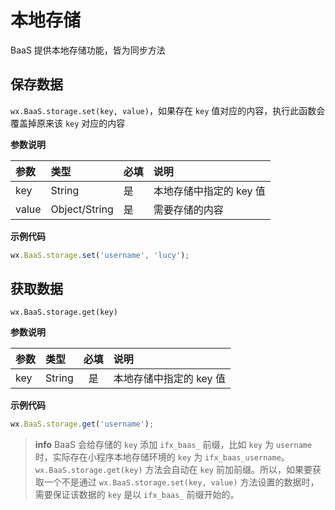 # 本地存储

BaaS 提供本地存储功能，皆为同步方法


## 保存数据

`wx.BaaS.storage.set(key, value)`，如果存在 `key` 值对应的内容，执行此函数会覆盖掉原来该 `key` 对应的内容

**参数说明**

| 参数   | 类型          | 必填 | 说明 |
| :---- | :------------ | :-- | :-- |
| key   | String        | 是  | 本地存储中指定的 key 值 |
| value | Object/String | 是  | 需要存储的内容 |

**示例代码**

```js
wx.BaaS.storage.set('username', 'lucy');
```

## 获取数据

`wx.BaaS.storage.get(key)`

**参数说明**

| 参数 | 类型   | 必填 | 说明 |
| :-- | :----- | :-: | :-- |
| key | String | 是  | 本地存储中指定的 key 值 |


**示例代码**

```js
wx.BaaS.storage.get('username');
```

> **info**
> BaaS 会给存储的 `key` 添加 `ifx_baas_` 前缀，比如 `key` 为 `username` 时，实际存在小程序本地存储环境的 `key` 为 `ifx_baas_username`。`wx.BaaS.storage.get(key)` 方法会自动在 `key` 前加前缀。所以，如果要获取一个不是通过 `wx.BaaS.storage.set(key, value)` 方法设置的数据时，需要保证该数据的 `key` 是以 `ifx_baas_` 前缀开始的。